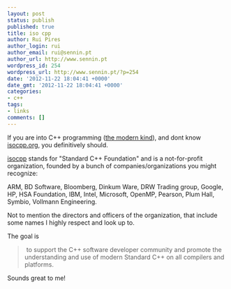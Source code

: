```yaml
---
layout: post
status: publish
published: true
title: iso cpp
author: Rui Pires
author_login: rui
author_email: rui@sennin.pt
author_url: http://www.sennin.pt
wordpress_id: 254
wordpress_url: http://www.sennin.pt/?p=254
date: '2012-11-22 18:04:41 +0000'
date_gmt: '2012-11-22 18:04:41 +0000'
categories:
- c++
tags:
- links
comments: []
---
```

<p>If you are into C++ programming (<a href="http://www.google.com/search?q=modern+c%2B%2B">the modern kind</a>), and dont know <a href="http://isocpp.org">isocpp.org</a>, you&nbsp;definitively&nbsp;should.</p>
<p><a href="http://isocpp.org">isocpp</a> stands for "Standard C++ Foundation" and is a not-for-profit organization, founded by a bunch of companies/organizations you might recognize:</p>
<p>ARM, BD Software,&nbsp;Bloomberg,&nbsp;Dinkum Ware,&nbsp;DRW Trading group,&nbsp;Google, HP,&nbsp;HSA Foundation,&nbsp;IBM,&nbsp;Intel,&nbsp;Microsoft, OpenMP,&nbsp;Pearson,&nbsp;Plum Hall, Symbio, Vollmann Engineering.</p>
<p>Not to mention the directors and officers of the organization, that include some names I highly respect and look up to.</p>
<p>The goal is</p>
<blockquote><p>&nbsp;to support the C++ software developer community and promote the understanding and use of modern Standard C++ on all compilers and platforms.</blockquote></p>
<div>Sounds great to me!</div>
